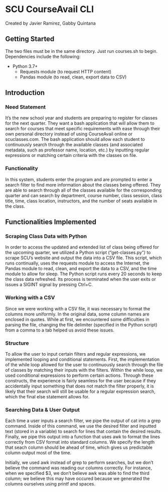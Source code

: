 # SCU CourseAvail CLI
Created by Javier Ramirez, Gabby Quintana
## Getting Started
The two files must be in the same directory. Just run courses.sh to begin.
Dependencies include the following:
* Python 3.7+
  * Requests module (to request HTTP content)
  * Pandas module (to read, clean, export data to CSV)
  
## Introduction
### Need Statement
It’s the new school year and students are preparing to register for
classes for the next quarter. They want a bash application that will
allow them to search for courses that meet specific requirements with
ease through their own personal directory instead of using CourseAvail
online or scuclasses.com. The bash application should allow each student
to continuously search through the available classes (and associated
metadata, such as professor name, location, etc.) by inputting regular
expressions or matching certain criteria with the classes on file.

### Functionality
In this system, students enter the program and are prompted to enter a
search filter to find more information about the classes being offered.
They are able to search through all of the classes available for the
corresponding quarter and can search by department, course number, class
session, class title, time, class location, instructors, and the number
of seats available in the class.

## Functionalities Implemented
### Scraping Class Data with Python
In order to access the updated and extended list of class being offered
for the upcoming quarter, we utilized a Python script
(“get-classes.py”_)_ to scrape SCU’s website and output the data into a
CSV file. This script, which runs continually, uses the requests module
to access the Internet, the Pandas module to read, clean, and export the
data to a CSV, and the time module to allow for sleep. The Python script
runs every 20 seconds to keep the class data refreshed. Its process is
terminated when the user exits or issues a SIGINT signal by pressing
Ctrl+C.

### Working with a CSV
Since we were working with a CSV file, it was necessary to format the
columns more uniformly. In the original data, some column names are
enclosed in quotes. While at first, we encountered some difficulties in
parsing the file, changing the file delimiter (specified in the Python
script) from a comma to a tab helped us avoid these issues.

### Structure
To allow the user to input certain filters and regular expressions, we
implemented looping and conditional statements. First, the
implementation of the while loop allowed for the user to continuously
search through the file of classes by matching their inputs with the
filters. Within the while loop, we used conditional expressions to
perform certain actions. Through these constructs, the experience is
fairly seamless for the user because if they accidentally input
something that does not match the filter properly, it is likely that
their search will still be usable for a regular expression search, which
the final else statement allows for.

### Searching Data & User Output
Each time a user inputs a search filter, we pipe the output of cat into
a grep command. Inside of this command, we use the desired filter and
inputted text (stored in a variable) to search for lines that contain
the desired results. Finally, we pipe this output into a function that
uses awk to format the lines correctly from CSV format into standard
columns. We specify the length that seach column should be ahead of
time, which gives us predictable column output most of the time.

Initially, we used awk instead of grep to perform searches, but we don’t
believe the command was reading our columns correctly. For instance,
when we specified $3, we don’t believe awk was able to find the third
column; we believe this may have occured because we generated the
columns ourselves using printf and spaces.
